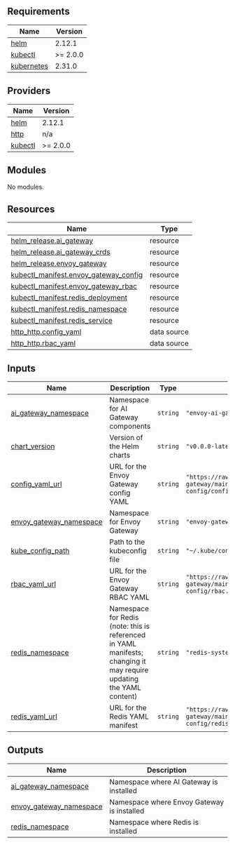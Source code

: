 ## Requirements

| Name | Version |
|------|---------|
| <a name="requirement_helm"></a> [helm](#requirement\_helm) | 2.12.1 |
| <a name="requirement_kubectl"></a> [kubectl](#requirement\_kubectl) | >= 2.0.0 |
| <a name="requirement_kubernetes"></a> [kubernetes](#requirement\_kubernetes) | 2.31.0 |

## Providers

| Name | Version |
|------|---------|
| <a name="provider_helm"></a> [helm](#provider\_helm) | 2.12.1 |
| <a name="provider_http"></a> [http](#provider\_http) | n/a |
| <a name="provider_kubectl"></a> [kubectl](#provider\_kubectl) | >= 2.0.0 |

## Modules

No modules.

## Resources

| Name | Type |
|------|------|
| [helm_release.ai_gateway](https://registry.terraform.io/providers/hashicorp/helm/2.12.1/docs/resources/release) | resource |
| [helm_release.ai_gateway_crds](https://registry.terraform.io/providers/hashicorp/helm/2.12.1/docs/resources/release) | resource |
| [helm_release.envoy_gateway](https://registry.terraform.io/providers/hashicorp/helm/2.12.1/docs/resources/release) | resource |
| [kubectl_manifest.envoy_gateway_config](https://registry.terraform.io/providers/alekc/kubectl/latest/docs/resources/manifest) | resource |
| [kubectl_manifest.envoy_gateway_rbac](https://registry.terraform.io/providers/alekc/kubectl/latest/docs/resources/manifest) | resource |
| [kubectl_manifest.redis_deployment](https://registry.terraform.io/providers/alekc/kubectl/latest/docs/resources/manifest) | resource |
| [kubectl_manifest.redis_namespace](https://registry.terraform.io/providers/alekc/kubectl/latest/docs/resources/manifest) | resource |
| [kubectl_manifest.redis_service](https://registry.terraform.io/providers/alekc/kubectl/latest/docs/resources/manifest) | resource |
| [http_http.config_yaml](https://registry.terraform.io/providers/hashicorp/http/latest/docs/data-sources/http) | data source |
| [http_http.rbac_yaml](https://registry.terraform.io/providers/hashicorp/http/latest/docs/data-sources/http) | data source |

## Inputs

| Name | Description | Type | Default | Required |
|------|-------------|------|---------|:--------:|
| <a name="input_ai_gateway_namespace"></a> [ai\_gateway\_namespace](#input\_ai\_gateway\_namespace) | Namespace for AI Gateway components | `string` | `"envoy-ai-gateway-system"` | no |
| <a name="input_chart_version"></a> [chart\_version](#input\_chart\_version) | Version of the Helm charts | `string` | `"v0.0.0-latest"` | no |
| <a name="input_config_yaml_url"></a> [config\_yaml\_url](#input\_config\_yaml\_url) | URL for the Envoy Gateway config YAML | `string` | `"https://raw.githubusercontent.com/envoyproxy/ai-gateway/main/manifests/envoy-gateway-config/config.yaml"` | no |
| <a name="input_envoy_gateway_namespace"></a> [envoy\_gateway\_namespace](#input\_envoy\_gateway\_namespace) | Namespace for Envoy Gateway | `string` | `"envoy-gateway-system"` | no |
| <a name="input_kube_config_path"></a> [kube\_config\_path](#input\_kube\_config\_path) | Path to the kubeconfig file | `string` | `"~/.kube/config"` | no |
| <a name="input_rbac_yaml_url"></a> [rbac\_yaml\_url](#input\_rbac\_yaml\_url) | URL for the Envoy Gateway RBAC YAML | `string` | `"https://raw.githubusercontent.com/envoyproxy/ai-gateway/main/manifests/envoy-gateway-config/rbac.yaml"` | no |
| <a name="input_redis_namespace"></a> [redis\_namespace](#input\_redis\_namespace) | Namespace for Redis (note: this is referenced in YAML manifests; changing it may require updating the YAML content) | `string` | `"redis-system"` | no |
| <a name="input_redis_yaml_url"></a> [redis\_yaml\_url](#input\_redis\_yaml\_url) | URL for the Redis YAML manifest | `string` | `"https://raw.githubusercontent.com/envoyproxy/ai-gateway/main/manifests/envoy-gateway-config/redis.yaml"` | no |

## Outputs

| Name | Description |
|------|-------------|
| <a name="output_ai_gateway_namespace"></a> [ai\_gateway\_namespace](#output\_ai\_gateway\_namespace) | Namespace where AI Gateway is installed |
| <a name="output_envoy_gateway_namespace"></a> [envoy\_gateway\_namespace](#output\_envoy\_gateway\_namespace) | Namespace where Envoy Gateway is installed |
| <a name="output_redis_namespace"></a> [redis\_namespace](#output\_redis\_namespace) | Namespace where Redis is installed |
